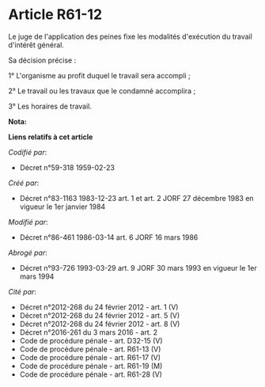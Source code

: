 # Article R61-12

Le juge de l'application des peines fixe les modalités d'exécution du travail d'intérêt général.

Sa décision précise :

1° L'organisme au profit duquel le travail sera accompli ;

2° Le travail ou les travaux que le condamné accomplira ;

3° Les horaires de travail.

**Nota:**



**Liens relatifs à cet article**

_Codifié par_:

  - Décret n°59-318 1959-02-23

_Créé par_:

  - Décret n°83-1163 1983-12-23 art. 1 et art. 2 JORF 27 décembre 1983 en vigueur le 1er janvier 1984

_Modifié par_:

  - Décret n°86-461 1986-03-14 art. 6 JORF 16 mars 1986

_Abrogé par_:

  - Décret n°93-726 1993-03-29 art. 9 JORF 30 mars 1993 en vigueur le 1er mars 1994

_Cité par_:

  - Décret n°2012-268 du 24 février 2012 - art. 1 (V)
  - Décret n°2012-268 du 24 février 2012 - art. 5 (V)
  - Décret n°2012-268 du 24 février 2012 - art. 8 (V)
  - Décret n°2016-261 du 3 mars 2016 - art. 2
  - Code de procédure pénale - art. D32-15 (V)
  - Code de procédure pénale - art. R61-13 (V)
  - Code de procédure pénale - art. R61-17 (V)
  - Code de procédure pénale - art. R61-19 (M)
  - Code de procédure pénale - art. R61-28 (V)

